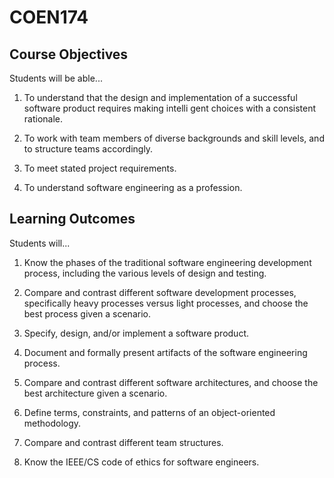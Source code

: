 # COEN174

##  Course Objectives
Students will be able...
1. To understand that the design and implementation of a successful software product requires making intelli gent choices with a consistent rationale.

2. To work with team members of diverse backgrounds and skill levels, and to structure teams accordingly.

3. To meet stated project requirements.

4. To understand software engineering as a profession.


## Learning Outcomes
Students will...
1. Know the phases of the traditional software engineering development process, including the various levels of design and testing.

2. Compare and contrast different software development processes, specifically heavy processes versus light processes, and choose the best process given a scenario.

3. Specify, design, and/or implement a software product.

4. Document and formally present artifacts of the software engineering process.

5. Compare and contrast different software architectures, and choose the best architecture given a scenario.

6. Define terms, constraints, and patterns of an object-oriented methodology.

7. Compare and contrast different team structures.

8. Know the IEEE/CS code of ethics for software engineers.
